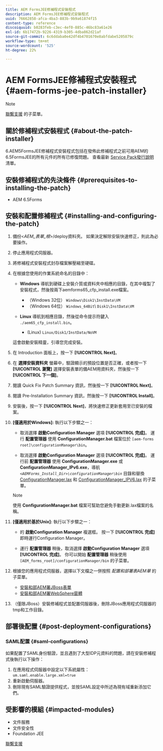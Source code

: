 ```yaml
---
title: AEM FormsJEE修補程式安裝程式
description: AEM FormsJEE修補程式安裝程式
uuid: 76662858-afca-4ba3-883b-9b9a61874f15
content-type: reference
discoiquuid: b0283feb-c3ec-4ef0-885c-46bc83a61e26
exl-id: 6b17472b-9226-4319-b305-4dba862d21af
source-git-commit: 6c6ddaba0e42df4b4701670e8abfdabe5205879c
workflow-type: tm+mt
source-wordcount: '525'
ht-degree: 22%

---
```


# AEM FormsJEE修補程式安裝程式 {#aem-forms-jee-patch-installer}

>[!NOTE]
>
>[聯繫支援](https://www.adobe.com/tw/account/sign-in.supportportal.html) 的子菜單。

## 關於修補程式安裝程式 {#about-the-patch-installer}

6.AEM5FormsJEE修補程式安裝程式包括在發佈此修補程式之前可用AEM的6.5FormsJEE的所有元件的所有已修復問題。 查看最新  [Service Pack發行說明](release-notes.md) 清單。

## 安裝修補程式的先決條件 {#prerequisites-to-installing-the-patch}

* AEM 6.5Forms

## 安裝和配置修補程式 {#installing-and-configuring-the-patch}

1. 備份&lt;*AEM_表單_根*>/deploy資料夾。 如果決定解除安裝快速修正，則此為必要操作。
1. 停止應用程式伺服器。
1. 將修補程式安裝程式封存檔案解壓縮至硬碟。
1. 在根據您使用的作業系統命名的目錄中：

   * **Windows**
導航到硬碟上安裝介質或資料夾中相應的目錄，在其中複製了安裝程式，然後按兩下aemforms65_cfp_install.exe檔案。

      * （Windows 32位） `Windows\Disk1\InstData\VM`
      * （Windows 64位） `Windows_64Bit`\ `Disk1\InstData\VM`
   * **Linux**
導航到相應目錄，然後從命令提示符鍵入 
`./aem65_cfp_install.bin`。

      * (Linux) `Linux/Disk1/InstData/NoVM`

   這會啟動安裝精靈，引導您完成安裝。

1. 在 Introduction 面板上，按一下 **[!UICONTROL Next]**。
1. 在 **選擇安裝資料夾** 螢幕中，驗證顯示的預設位置是否正確，或者按一下 **[!UICONTROL 瀏覽]** 選擇安裝表單的備AEM用資料夾，然後按一下 **[!UICONTROL 下一個]**。
1. 閱讀 Quick Fix Patch Summary 資訊，然後按一下 **[!UICONTROL Next]**。
1. 閱讀 Pre-Installation Summary 資訊，然後按一下 **[!UICONTROL Install]**。
1. 安裝後，按一下 **[!UICONTROL Next]**，將快速修正更新套用至已安裝的檔案。

1. **[僅適用於Windows]:** 執行以下步驟之一：
   * 取消選擇 **啟動Configuration Manager** 選項 **[!UICONTROL 完成]**。 運行 **配置管理器** 使用 **ConfigurationManager.bat** 檔案位於 `[aem-forms root]\configurationManager\bin`。

   * 取消選擇 **啟動Configuration Manager** 選項 **[!UICONTROL 完成]**。 運行前 **配置管理器** 使用 **ConfigurationManager.exe** 或 **ConfigurationManager_IPv6.exe**，導航 *`<AEMForms_Install_Dir>\configurationManager\bin`* 目錄和替換 [ConfigurationManager.lax](/help/assets/ConfigurationManager.lax) 和 [ConfigurationManager_IPV6.lax](/help/assets/ConfigurationManager_IPv6.lax) 的子菜單。
   >[!NOTE]
   >使用 **ConfigurationManager.bat** 檔案可幫助您避免手動更新.lax檔案的名稱。

1. **[僅適用於基於Unix]:** 執行以下步驟之一：

   * 的 **啟動Configuration Manager** 複選框。 按一下 **[!UICONTROL 完成]** 即時運行Configuration Manager。

   * 運行 **配置管理器** 稍後，取消選擇 **啟動Configuration Manager** 選項 **[!UICONTROL 完成]**。 你可以開始 **配置管理器** 稍後使用 `[AEM_forms_root]/configurationManager/bin` 的子菜單。

1. 根據您的應用程式伺服器，選擇以下文檔之一併按照 *配置和部署表AEM單* 的子菜單。

   * [安裝和部AEM署JBoss表單](http://www.adobe.com/go/learn_aemforms_installJBoss_65_tw)
   * [安裝和部AEM署WebSphere窗體](http://www.adobe.com/go/learn_aemforms_installWebSphere_65_tw)

1. （僅限JBoss）安裝修補程式並配置伺服器後，刪除JBoss應用程式伺服器的tmp和工作目錄。

## 部署後配置 {#post-deployment-configurations}

### SAML配置 {#saml-configurations}

如果配置了SAML身份驗證，並且遇到了大型IDP元資料的問題，請在安裝修補程式後執行以下操作：

1. 在應用程式伺服器中設定以下系統屬性：\
   `um.saml.enable.large.xml=true`
1. 重新啟動伺服器。
1. 刪除現有SAML驗證提供程式，並按SAML設定中所述為現有域重新添加它們。

## 受影響的模組 {#impacted-modules}

* 文件服務
* 文件安全性
* Foundation JEE

[聯繫支援](https://www.adobe.com/account/sign-in.supportportal.html)
